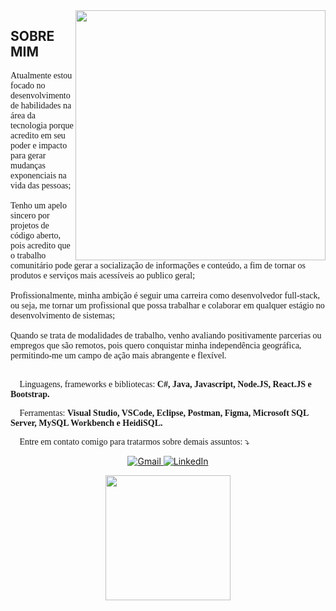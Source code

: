 <img src="https://raw.githubusercontent.com/MicaelliMedeiros/micaellimedeiros/master/image/computer-illustration.png" min-width="400px" max-width="400px" width="400px" align="right">
<h2>SOBRE MIM</h2>
<span style="font-family: 'Lucida Console';">
<p align ="left">
Atualmente estou focado no desenvolvimento de habilidades na área da tecnologia porque acredito em seu poder e impacto para gerar mudanças exponenciais na vida das pessoas;<br><br>
Tenho um apelo sincero por projetos de código aberto, pois acredito que o trabalho comunitário pode gerar a socialização de informações e conteúdo, a fim de tornar os produtos e serviços mais acessíveis ao publico geral;<br><br>
Profissionalmente, minha ambição é seguir uma carreira como desenvolvedor full-stack, ou seja, me tornar um profissional que possa trabalhar e colaborar em qualquer estágio no desenvolvimento de sistemas;<br><br>
Quando se trata de modalidades de trabalho, venho avaliando positivamente parcerias ou empregos que são remotos, pois quero conquistar minha independência geográfica, permitindo-me um campo de ação mais abrangente e flexível.<br><br></p>
<p align="left">
  🦄 Linguagens, frameworks e bibliotecas: <strong>C#, Java, Javascript, Node.JS, React.JS e Bootstrap.</strong>
</p>

<p align="left">
  💼 Ferramentas: <strong>Visual Studio, VSCode, Eclipse, Postman, Figma, Microsoft SQL Server, MySQL Workbench e HeidiSQL.</strong>
</p>

<p align="left">
  💌 Entre em contato comigo para tratarmos sobre demais assuntos: ⤵️
</p></span>

<p align="center">
  <a href="mailto:diegocostaxp@gmail.com">
    <img src="https://img.shields.io/badge/-Gmail-c14438?style=flat-square&logo=Gmail&logoColor=white" title="Send me an email" alt="Gmail">
</a>

<a href="https://www.linkedin.com/in/diegodealmeidacosta/">
    <img src="https://img.shields.io/badge/-LinkedIn-blue?style=flat-square&logo=Linkedin&logoColor=white" title="My Social Network" alt="LinkedIn">
</a>
</p>

<div align="center">
  <a href="https://github.com/diegocostaxp"></a>
  <img height="200em" src="https://github-readme-stats.vercel.app/api/top-langs/?username=diegocostaxp&layout=compact&langs_count=6&theme=dark"/>
</div>
